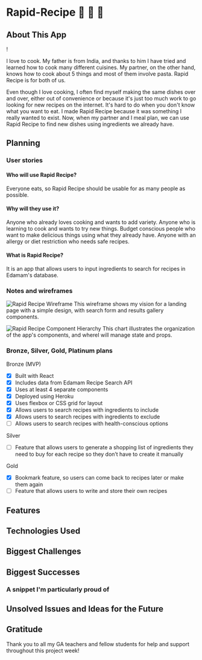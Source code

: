 # Rapid-Recipe :stew: :curry: :spaghetti:

## About This App

! [ ]()

I love to cook. My father is from India, and thanks to him I have tried and learned how to cook many different cuisines. My partner, on the other hand, knows how to cook about 5 things and most of them involve pasta. Rapid Recipe is for both of us.

Even though I love cooking, I often find myself making the same dishes over and over, either out of convenience or because it's just too much work to go looking for new recipes on the internet. It's hard to do when you don't know what you want to eat. I made Rapid Recipe because it was something I really wanted to exist. Now, when my partner and I meal plan, we can use Rapid Recipe to find new dishes using ingredients we already have.

## Planning

### User stories

#### Who will use Rapid Recipe?

Everyone eats, so Rapid Recipe should be usable for as many people as possible.

#### Why will they use it?

Anyone who already loves cooking and wants to add variety. Anyone who is learning to cook and wants to try new things. Budget conscious people who want to make delicious things using what they already have. Anyone with an allergy or diet restriction who needs safe recipes.

#### What is Rapid Recipe?

It is an app that allows users to input ingredients to search for recipes in Edamam's database.

### Notes and wireframes

![Rapid Recipe Wireframe](https://i.imgur.com/kUEgIuk.jpg)
This wireframe shows my vision for a landing page with a simple design, with search form and results gallery components.

![Rapid Recipe Component Hierarchy](https://i.imgur.com/KFUwW9e.jpg)
This chart illustrates the organization of the app's components, and whereI will manage state and props.

### Bronze, Silver, Gold, Platinum plans

Bronze (MVP)

- [x] Built with React
- [x] Includes data from Edamam Recipe Search API
- [x] Uses at least 4 separate components
- [x] Deployed using Heroku
- [x] Uses flexbox or CSS grid for layout
- [x] Allows users to search recipes with ingredients to include
- [x] Allows users to search recipes with ingredients to exclude
- [ ] Allows users to search recipes with health-conscious options

Silver

- [ ] Feature that allows users to generate a shopping list of ingredients they need to buy for each recipe so they don’t have to create it manually

Gold

- [x] Bookmark feature, so users can come back to recipes later or make them again
- [ ] Feature that allows users to write and store their own recipes

## Features

## Technologies Used

## Biggest Challenges

## Biggest Successes

### A snippet I'm particularly proud of

## Unsolved Issues and Ideas for the Future

## Gratitude

Thank you to all my GA teachers and fellow students for help and support throughout this project week!
